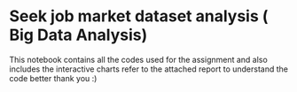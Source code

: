 # Seek job market dataset analysis ( Big Data Analysis) 
This notebook contains all the codes used for the assignment and also includes the interactive charts
refer to the attached report to understand the code better 
thank you :)
